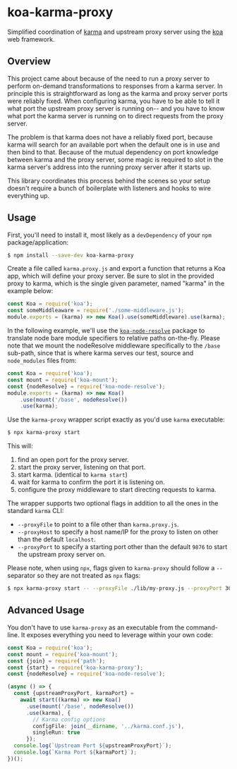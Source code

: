# koa-karma-proxy

Simplified coordination of [karma](https://karma-runner.github.io/) and upstream proxy server using the [koa](https://koajs.com) web framework.

## Overview

This project came about because of the need to run a proxy server to perform on-demand transformations to responses from a karma server.  In principle this is straightforward as long as the karma and proxy server ports were reliably fixed.  When configuring karma, you have to be able to tell it what port the upstream proxy server is running on-- and you have to know what port the karma server is running on to direct requests from the proxy server.

The problem is that karma does not have a reliably fixed port, because karma will search for an available port when the default one is in use and then bind to that.  Because of the  mutual dependency on port knowledge between karma and the proxy server, some magic is required to slot in the karma server's address into the running proxy server after it starts up.

This library coordinates this process behind the scenes so your setup doesn't require a bunch of boilerplate with listeners and hooks to wire everything up.

## Usage

First, you'll need to install it, most likely as a `devDependency` of your `npm` package/application:

```sh
$ npm install --save-dev koa-karma-proxy
```

Create a file called `karma.proxy.js` and export a function that returns a Koa app, which will define your proxy server. Be sure to slot in the provided proxy to karma, which is the single given parameter, named "karma" in the example below:

```js
const Koa = require('koa');
const someMiddleaware = require('./some-middleware.js');
module.exports = (karma) => new Koa().use(someMiddleware).use(karma);
```

In the following example, we'll use the [`koa-node-resolve`](https://github.com/Polymer/koa-node-resolve) package to translate node bare module specifiers to relative paths on-the-fly. Please note that we mount the nodeResolve middleware specifically to the `/base` sub-path, since that is where karma serves our test, source and `node_modules` files from:

```js
const Koa = require('koa');
const mount = require('koa-mount');
const {nodeResolve} = require('koa-node-resolve');
module.exports = (karma) => new Koa()
    .use(mount('/base', nodeResolve())
    .use(karma);
```

Use the `karma-proxy` wrapper script exactly as you'd use `karma` executable:

```sh
$ npx karma-proxy start
```

This will:

1. find an open port for the proxy server.
2. start the proxy server, listening on that port.
3. start karma.  (identical to `karma start`)
4. wait for karma to confirm the port it is listening on.
5. configure the proxy middleware to start directing requests to karma.

The wrapper supports two optional flags in addition to all the ones in the standard `karma` CLI:

 - `--proxyFile` to point to a file other than `karma.proxy.js`.
 - `--proxyHost` to specify a host name/IP for the proxy to listen on other than the default `localhost`.
 - `--proxyPort` to specify a starting port other than the default `9876` to start the upstream proxy server on.

Please note, when using `npx`, flags given to `karma-proxy` should follow a `--` separator so they are not treated as `npx` flags:
```sh
$ npx karma-proxy start -- --proxyFile ./lib/my-proxy.js --proxyPort 30330
```

## Advanced Usage

You don't have to use `karma-proxy` as an executable from the command-line.  It exposes everything you need to leverage within your own code:

```ts
const Koa = require('koa');
const mount = require('koa-mount');
const {join} = require('path');
const {start} = require('koa-karma-proxy');
const {nodeResolve} = require('koa-node-resolve');

(async () => {
  const {upstreamProxyPort, karmaPort} =
    await start((karma) => new Koa()
      .use(mount('/base', nodeResolve())
      .use(karma), {
        // Karma config options
        configFile: join(__dirname, '../karma.conf.js'),
        singleRun: true
      });
  console.log(`Upstream Port ${upstreamProxyPort}`);
  console.log(`Karma Port ${karmaPort}`);
})();
```
